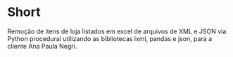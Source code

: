 # Short
 
Remoção de itens de loja listados em excel de arquivos de XML e JSON via Python procedural utilizando as bibliotecas lxml, pandas e json, para a cliente Ana Paula Negri.
